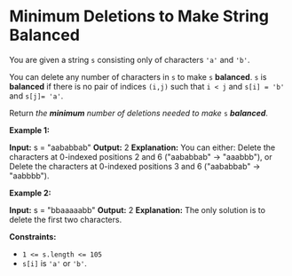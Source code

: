 # Minimum Deletions to Make String Balanced

You are given a string `s` consisting only of characters `'a'` and `'b'`​​​​.

You can delete any number of characters in `s` to make `s` **balanced**. `s` is **balanced** if there is no pair of indices `(i,j)` such that `i < j` and `s[i] = 'b'` and `s[j]= 'a'`.

Return _the **minimum** number of deletions needed to make_ `s` _**balanced**_.

**Example 1:**

**Input:** s = "aababbab"
**Output:** 2
**Explanation:** You can either:
Delete the characters at 0-indexed positions 2 and 6 ("aababbab" -> "aaabbb"), or
Delete the characters at 0-indexed positions 3 and 6 ("aababbab" -> "aabbbb").

**Example 2:**

**Input:** s = "bbaaaaabb"
**Output:** 2
**Explanation:** The only solution is to delete the first two characters.

**Constraints:**

*   `1 <= s.length <= 105`
*   `s[i]` is `'a'` or `'b'`​​.